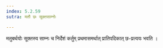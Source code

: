 ```yaml
---
index: 5.2.59
sutra: मतौ छः सूक्तसाम्नोः

---
```

मतुबर्थयोः सूक्तस्य साम्नः च निर्देशं कर्तुम् प्रथमासमर्थात् प्रातिपदिकात् छ-प्रत्ययः भवति । 